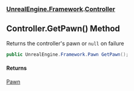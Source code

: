 ### [UnrealEngine.Framework](./UnrealEngine-Framework.md 'UnrealEngine.Framework').[Controller](./Controller.md 'UnrealEngine.Framework.Controller')
## Controller.GetPawn() Method
Returns the controller's pawn or `null` on failure  
```csharp
public UnrealEngine.Framework.Pawn GetPawn();
```
#### Returns
[Pawn](./Pawn.md 'UnrealEngine.Framework.Pawn')  
